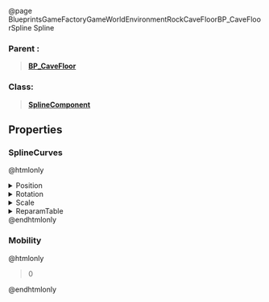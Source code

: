 @page BlueprintsGameFactoryGameWorldEnvironmentRockCaveFloorBP_CaveFloorSpline Spline
### Parent :
<b><a href="_blueprints_game_factory_game_world_environment_rock_cave_floor_b_p__cave_floor.html"><blockquote>BP_CaveFloor</blockquote></a></b>
### Class:
<b><a href="_class_script_spline_component.html"><blockquote>SplineComponent</blockquote></a></b>
## Properties
### SplineCurves
@htmlonly
<details>
 <summary>Position</summary>
<details>
 <summary>Points</summary>
<ol>
<li>
<details>
 <summary>InVal</summary>
<blockquote>0</blockquote>
</details>
<details>
 <summary>OutVal</summary>
<details>
 <summary>X</summary>
<blockquote>0</blockquote>
</details>
<details>
 <summary>Y</summary>
<blockquote>0</blockquote>
</details>
<details>
 <summary>Z</summary>
<blockquote>0</blockquote>
</details>
</details>
<details>
 <summary>ArriveTangent</summary>
<details>
 <summary>X</summary>
<blockquote>8000</blockquote>
</details>
<details>
 <summary>Y</summary>
<blockquote>0</blockquote>
</details>
<details>
 <summary>Z</summary>
<blockquote>0</blockquote>
</details>
</details>
<details>
 <summary>LeaveTangent</summary>
<details>
 <summary>X</summary>
<blockquote>8000</blockquote>
</details>
<details>
 <summary>Y</summary>
<blockquote>0</blockquote>
</details>
<details>
 <summary>Z</summary>
<blockquote>0</blockquote>
</details>
</details>
<details>
 <summary>InterpMode</summary>
<blockquote>1</blockquote>
</details>
</li>
<li>
<details>
 <summary>InVal</summary>
<blockquote>1</blockquote>
</details>
<details>
 <summary>OutVal</summary>
<details>
 <summary>X</summary>
<blockquote>8000</blockquote>
</details>
<details>
 <summary>Y</summary>
<blockquote>0</blockquote>
</details>
<details>
 <summary>Z</summary>
<blockquote>0</blockquote>
</details>
</details>
<details>
 <summary>ArriveTangent</summary>
<details>
 <summary>X</summary>
<blockquote>8000</blockquote>
</details>
<details>
 <summary>Y</summary>
<blockquote>0</blockquote>
</details>
<details>
 <summary>Z</summary>
<blockquote>0</blockquote>
</details>
</details>
<details>
 <summary>LeaveTangent</summary>
<details>
 <summary>X</summary>
<blockquote>8000</blockquote>
</details>
<details>
 <summary>Y</summary>
<blockquote>0</blockquote>
</details>
<details>
 <summary>Z</summary>
<blockquote>0</blockquote>
</details>
</details>
<details>
 <summary>InterpMode</summary>
<blockquote>1</blockquote>
</details>
</li>
</ol>
</details>
<details>
 <summary>bIsLooped</summary>
<blockquote>False</blockquote>
</details>
<details>
 <summary>LoopKeyOffset</summary>
<blockquote>0</blockquote>
</details>
</details>
<details>
 <summary>Rotation</summary>
<details>
 <summary>Points</summary>
<ol>
<li>
<details>
 <summary>InVal</summary>
<blockquote>0</blockquote>
</details>
<details>
 <summary>OutVal</summary>
<details>
 <summary>X</summary>
<blockquote>0</blockquote>
</details>
<details>
 <summary>Y</summary>
<blockquote>0</blockquote>
</details>
<details>
 <summary>Z</summary>
<blockquote>0</blockquote>
</details>
<details>
 <summary>W</summary>
<blockquote>1</blockquote>
</details>
</details>
<details>
 <summary>ArriveTangent</summary>
<details>
 <summary>X</summary>
<blockquote>0</blockquote>
</details>
<details>
 <summary>Y</summary>
<blockquote>0</blockquote>
</details>
<details>
 <summary>Z</summary>
<blockquote>0</blockquote>
</details>
<details>
 <summary>W</summary>
<blockquote>1</blockquote>
</details>
</details>
<details>
 <summary>LeaveTangent</summary>
<details>
 <summary>X</summary>
<blockquote>0</blockquote>
</details>
<details>
 <summary>Y</summary>
<blockquote>0</blockquote>
</details>
<details>
 <summary>Z</summary>
<blockquote>0</blockquote>
</details>
<details>
 <summary>W</summary>
<blockquote>1</blockquote>
</details>
</details>
<details>
 <summary>InterpMode</summary>
<blockquote>1</blockquote>
</details>
</li>
<li>
<details>
 <summary>InVal</summary>
<blockquote>1</blockquote>
</details>
<details>
 <summary>OutVal</summary>
<details>
 <summary>X</summary>
<blockquote>0</blockquote>
</details>
<details>
 <summary>Y</summary>
<blockquote>0</blockquote>
</details>
<details>
 <summary>Z</summary>
<blockquote>0</blockquote>
</details>
<details>
 <summary>W</summary>
<blockquote>1</blockquote>
</details>
</details>
<details>
 <summary>ArriveTangent</summary>
<details>
 <summary>X</summary>
<blockquote>0</blockquote>
</details>
<details>
 <summary>Y</summary>
<blockquote>0</blockquote>
</details>
<details>
 <summary>Z</summary>
<blockquote>0</blockquote>
</details>
<details>
 <summary>W</summary>
<blockquote>1</blockquote>
</details>
</details>
<details>
 <summary>LeaveTangent</summary>
<details>
 <summary>X</summary>
<blockquote>0</blockquote>
</details>
<details>
 <summary>Y</summary>
<blockquote>0</blockquote>
</details>
<details>
 <summary>Z</summary>
<blockquote>0</blockquote>
</details>
<details>
 <summary>W</summary>
<blockquote>1</blockquote>
</details>
</details>
<details>
 <summary>InterpMode</summary>
<blockquote>1</blockquote>
</details>
</li>
</ol>
</details>
<details>
 <summary>bIsLooped</summary>
<blockquote>False</blockquote>
</details>
<details>
 <summary>LoopKeyOffset</summary>
<blockquote>0</blockquote>
</details>
</details>
<details>
 <summary>Scale</summary>
<details>
 <summary>Points</summary>
<ol>
<li>
<details>
 <summary>InVal</summary>
<blockquote>0</blockquote>
</details>
<details>
 <summary>OutVal</summary>
<details>
 <summary>X</summary>
<blockquote>1</blockquote>
</details>
<details>
 <summary>Y</summary>
<blockquote>1</blockquote>
</details>
<details>
 <summary>Z</summary>
<blockquote>1</blockquote>
</details>
</details>
<details>
 <summary>ArriveTangent</summary>
<details>
 <summary>X</summary>
<blockquote>0</blockquote>
</details>
<details>
 <summary>Y</summary>
<blockquote>0</blockquote>
</details>
<details>
 <summary>Z</summary>
<blockquote>0</blockquote>
</details>
</details>
<details>
 <summary>LeaveTangent</summary>
<details>
 <summary>X</summary>
<blockquote>0</blockquote>
</details>
<details>
 <summary>Y</summary>
<blockquote>0</blockquote>
</details>
<details>
 <summary>Z</summary>
<blockquote>0</blockquote>
</details>
</details>
<details>
 <summary>InterpMode</summary>
<blockquote>1</blockquote>
</details>
</li>
<li>
<details>
 <summary>InVal</summary>
<blockquote>1</blockquote>
</details>
<details>
 <summary>OutVal</summary>
<details>
 <summary>X</summary>
<blockquote>1</blockquote>
</details>
<details>
 <summary>Y</summary>
<blockquote>1</blockquote>
</details>
<details>
 <summary>Z</summary>
<blockquote>1</blockquote>
</details>
</details>
<details>
 <summary>ArriveTangent</summary>
<details>
 <summary>X</summary>
<blockquote>0</blockquote>
</details>
<details>
 <summary>Y</summary>
<blockquote>0</blockquote>
</details>
<details>
 <summary>Z</summary>
<blockquote>0</blockquote>
</details>
</details>
<details>
 <summary>LeaveTangent</summary>
<details>
 <summary>X</summary>
<blockquote>0</blockquote>
</details>
<details>
 <summary>Y</summary>
<blockquote>0</blockquote>
</details>
<details>
 <summary>Z</summary>
<blockquote>0</blockquote>
</details>
</details>
<details>
 <summary>InterpMode</summary>
<blockquote>1</blockquote>
</details>
</li>
</ol>
</details>
<details>
 <summary>bIsLooped</summary>
<blockquote>False</blockquote>
</details>
<details>
 <summary>LoopKeyOffset</summary>
<blockquote>0</blockquote>
</details>
</details>
<details>
 <summary>ReparamTable</summary>
<details>
 <summary>Points</summary>
<ol>
<li>
<details>
 <summary>InVal</summary>
<blockquote>0</blockquote>
</details>
<details>
 <summary>OutVal</summary>
<blockquote>0</blockquote>
</details>
<details>
 <summary>ArriveTangent</summary>
<blockquote>0</blockquote>
</details>
<details>
 <summary>LeaveTangent</summary>
<blockquote>0</blockquote>
</details>
<details>
 <summary>InterpMode</summary>
<blockquote>0</blockquote>
</details>
</li>
<li>
<details>
 <summary>InVal</summary>
<blockquote>800</blockquote>
</details>
<details>
 <summary>OutVal</summary>
<blockquote>0.10000000149011612</blockquote>
</details>
<details>
 <summary>ArriveTangent</summary>
<blockquote>0</blockquote>
</details>
<details>
 <summary>LeaveTangent</summary>
<blockquote>0</blockquote>
</details>
<details>
 <summary>InterpMode</summary>
<blockquote>0</blockquote>
</details>
</li>
<li>
<details>
 <summary>InVal</summary>
<blockquote>1600</blockquote>
</details>
<details>
 <summary>OutVal</summary>
<blockquote>0.20000000298023224</blockquote>
</details>
<details>
 <summary>ArriveTangent</summary>
<blockquote>0</blockquote>
</details>
<details>
 <summary>LeaveTangent</summary>
<blockquote>0</blockquote>
</details>
<details>
 <summary>InterpMode</summary>
<blockquote>0</blockquote>
</details>
</li>
<li>
<details>
 <summary>InVal</summary>
<blockquote>2400</blockquote>
</details>
<details>
 <summary>OutVal</summary>
<blockquote>0.30000001192092896</blockquote>
</details>
<details>
 <summary>ArriveTangent</summary>
<blockquote>0</blockquote>
</details>
<details>
 <summary>LeaveTangent</summary>
<blockquote>0</blockquote>
</details>
<details>
 <summary>InterpMode</summary>
<blockquote>0</blockquote>
</details>
</li>
<li>
<details>
 <summary>InVal</summary>
<blockquote>3200</blockquote>
</details>
<details>
 <summary>OutVal</summary>
<blockquote>0.4000000059604645</blockquote>
</details>
<details>
 <summary>ArriveTangent</summary>
<blockquote>0</blockquote>
</details>
<details>
 <summary>LeaveTangent</summary>
<blockquote>0</blockquote>
</details>
<details>
 <summary>InterpMode</summary>
<blockquote>0</blockquote>
</details>
</li>
<li>
<details>
 <summary>InVal</summary>
<blockquote>4000</blockquote>
</details>
<details>
 <summary>OutVal</summary>
<blockquote>0.5</blockquote>
</details>
<details>
 <summary>ArriveTangent</summary>
<blockquote>0</blockquote>
</details>
<details>
 <summary>LeaveTangent</summary>
<blockquote>0</blockquote>
</details>
<details>
 <summary>InterpMode</summary>
<blockquote>0</blockquote>
</details>
</li>
<li>
<details>
 <summary>InVal</summary>
<blockquote>4800</blockquote>
</details>
<details>
 <summary>OutVal</summary>
<blockquote>0.6000000238418579</blockquote>
</details>
<details>
 <summary>ArriveTangent</summary>
<blockquote>0</blockquote>
</details>
<details>
 <summary>LeaveTangent</summary>
<blockquote>0</blockquote>
</details>
<details>
 <summary>InterpMode</summary>
<blockquote>0</blockquote>
</details>
</li>
<li>
<details>
 <summary>InVal</summary>
<blockquote>5600</blockquote>
</details>
<details>
 <summary>OutVal</summary>
<blockquote>0.699999988079071</blockquote>
</details>
<details>
 <summary>ArriveTangent</summary>
<blockquote>0</blockquote>
</details>
<details>
 <summary>LeaveTangent</summary>
<blockquote>0</blockquote>
</details>
<details>
 <summary>InterpMode</summary>
<blockquote>0</blockquote>
</details>
</li>
<li>
<details>
 <summary>InVal</summary>
<blockquote>6400</blockquote>
</details>
<details>
 <summary>OutVal</summary>
<blockquote>0.800000011920929</blockquote>
</details>
<details>
 <summary>ArriveTangent</summary>
<blockquote>0</blockquote>
</details>
<details>
 <summary>LeaveTangent</summary>
<blockquote>0</blockquote>
</details>
<details>
 <summary>InterpMode</summary>
<blockquote>0</blockquote>
</details>
</li>
<li>
<details>
 <summary>InVal</summary>
<blockquote>7200.00048828125</blockquote>
</details>
<details>
 <summary>OutVal</summary>
<blockquote>0.9000000357627869</blockquote>
</details>
<details>
 <summary>ArriveTangent</summary>
<blockquote>0</blockquote>
</details>
<details>
 <summary>LeaveTangent</summary>
<blockquote>0</blockquote>
</details>
<details>
 <summary>InterpMode</summary>
<blockquote>0</blockquote>
</details>
</li>
<li>
<details>
 <summary>InVal</summary>
<blockquote>8000</blockquote>
</details>
<details>
 <summary>OutVal</summary>
<blockquote>1</blockquote>
</details>
<details>
 <summary>ArriveTangent</summary>
<blockquote>0</blockquote>
</details>
<details>
 <summary>LeaveTangent</summary>
<blockquote>0</blockquote>
</details>
<details>
 <summary>InterpMode</summary>
<blockquote>0</blockquote>
</details>
</li>
</ol>
</details>
<details>
 <summary>bIsLooped</summary>
<blockquote>False</blockquote>
</details>
<details>
 <summary>LoopKeyOffset</summary>
<blockquote>0</blockquote>
</details>
</details>
@endhtmlonly

### Mobility
@htmlonly
<blockquote>0</blockquote>
@endhtmlonly

